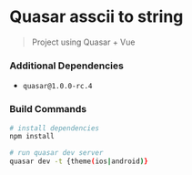 # Quasar asscii to string

> Project using Quasar + Vue

### Additional Dependencies

- `quasar@1.0.0-rc.4` 


### Build Commands

``` bash
# install dependencies
npm install

# run quasar dev server
quasar dev -t {theme(ios|android)}
